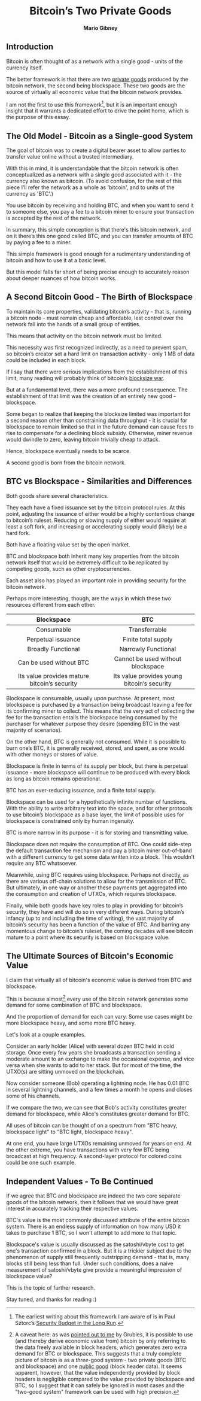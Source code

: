 <h1 align="center">Bitcoin’s Two Private Goods</h1>
<h4 align="center">Mario Gibney</h5>

## Introduction

Bitcoin is often thought of as a network with a single good - units of the currency itself.

The better framework is that there are two [private goods](https://www.investopedia.com/terms/p/private-good.asp) produced by the bitcoin network, the second being blockspace. These two goods are the source of virtually all economic value that the bitcoin network provides.

I am not the first to use this framework[^sztorc], but it is an important enough insight that it warrants a dedicated effort to drive the point home, which is the purpose of this essay.


## The Old Model - Bitcoin as a Single-good System

The goal of bitcoin was to create a digital bearer asset to allow parties to transfer value online without a trusted intermediary.

With this in mind, it is understandable that the bitcoin network is often conceptualized as a network with a single good associated with it - the currency also known as bitcoin. (To avoid confusion, for the rest of this piece I’ll refer the network as a whole as 'bitcoin', and to units of the currency as 'BTC'.)

You use bitcoin by receiving and holding BTC, and when you want to send it to someone else, you pay a fee to a bitcoin miner to ensure your transaction is accepted by the rest of the network.

In summary, this simple conception is that there's this bitcoin network, and on it there’s this one good called BTC, and you can transfer amounts of BTC by paying a fee to a miner.

This simple framework is good enough for a rudimentary understanding of bitcoin and how to use it at a basic level.

But this model falls far short of being precise enough to accurately reason about deeper nuances of how bitcoin works.


## A Second Bitcoin Good - The Birth of Blockspace

To maintain its core properties, validating bitcoin’s activity - that is, running a bitcoin node - must remain cheap and affordable, lest control over the network fall into the hands of a small group of entities.

This means that activity on the bitcoin network must be limited.

This necessity was first recognized indirectly, as a need to prevent spam, so bitcoin’s creator set a hard limit on transaction activity - only 1 MB of data could be included in each block.

If I say that there were serious implications from the establishment of this limit, many reading will probably think of bitcoin’s [blocksize war](https://www.amazon.com/Blocksize-War-control-Bitcoins-protocol-ebook/dp/B08Z18GWD6).

But at a fundamental level, there was a more profound consequence. The establishment of that limit was the creation of an entirely new good - blockspace.

Some began to realize that keeping the blocksize limited was important for a second reason other than constraining data throughput - it is crucial for blockspace to remain limited so that in the future demand can cause fees to rise to compensate for a declining block subsidy. Otherwise, miner revenue would dwindle to zero, leaving bitcoin trivially cheap to attack.

Hence, blockspace eventually needs to be scarce.

A second good is born from the bitcoin network.


## BTC vs Blockspace - Similarities and Differences

Both goods share several characteristics.

They each have a fixed issuance set by the bitcoin protocol rules. At this point, adjusting the issuance of either would be a highly contentious change to bitcoin’s ruleset. Reducing or slowing supply of either would require at least a soft fork, and increasing or accelerating supply would (likely) be a hard fork.

Both have a floating value set by the open market.

BTC and blockspace both inherit many key properties from the bitcoin network itself that would be extremely difficult to be replicated by competing goods, such as other cryptocurrencies.

Each asset also has played an important role in providing security for the bitcoin network.


Perhaps more interesting, though, are the ways in which these two resources different from each other.


| Blockspace|BTC|
|:-:|:-:|
|Consumable|Transferrable|
|Perpetual issuance|Finite total supply|
|Broadly Functional|Narrowly Functional|
|Can be used without BTC|Cannot be used without blockspace|
|Its value provides mature bitcoin’s security|Its value provides young bitcoin’s security|


Blockspace is consumable, usually upon purchase. At present, most blockspace is purchased by a transaction being broadcast leaving a fee for its confirming miner to collect. This means that the very act of collecting the fee for the transaction entails the blockspace being consumed by the purchaser for whatever purpose they desire (spending BTC in the vast majority of scenarios).

On the other hand, BTC is generally not consumed. While it is possible to burn one’s BTC, it is generally received, stored, and spent, as one would with other moneys or stores of value.

Blockspace is finite in terms of its supply per block, but there is perpetual issuance - more blockspace will continue to be produced with every block as long as bitcoin remains operational.

BTC has an ever-reducing issuance, and a finite total supply.

Blockspace can be used for a hypothetically infinite number of functions. With the ability to write arbitrary text into the space, and for other protocols to use bitcoin’s blockspace as a base layer, the limit of possible uses for blockspace is constrained only by human ingenuity.

BTC is more narrow in its purpose - it is for storing and transmitting value.

Blockspace does not require the consumption of BTC. One could side-step the default transaction fee mechanism and pay a bitcoin miner out-of-band with a different currency to get some data written into a block. This wouldn’t require any BTC whatsoever.

Meanwhile, using BTC requires using blockspace. Perhaps not directly, as there are various off-chain solutions to allow for the transmission of BTC. But ultimately, in one way or another these payments get aggregated into the consumption and creation of UTXOs, which requires blockspace.

Finally, while both goods have key roles to play in providing for bitcoin’s security, they have and will do so in very different ways. During bitcoin’s infancy (up to and including the time of writing), the vast majority of bitcoin’s security has been a function of the value of BTC. And barring any momentous change to bitcoin’s ruleset, the coming decades will see bitcoin mature to a point where its security is based on blockspace value.


## The Ultimate Sources of Bitcoin's Economic Value

I claim that virtually all of bitcoin's economic value is derived from BTC and blockspace.

This is because almost[^headerdata] every use of the bitcoin network generates some demand for some combination of BTC and blockspace.

And the proportion of demand for each can vary. Some use cases might be more blockspace heavy, and some more BTC heavy.

Let's look at a couple examples.

Consider an early holder (Alice) with several dozen BTC held in cold storage. Once every few years she broadcasts a transaction sending a moderate amount to an exchange to make the occasional expense, and vice versa when she wants to add to her stack. But for most of the time, the UTXO(s) are sitting unmoved on the blockchain.

Now consider someone (Bob) operating a lightning node. He has 0.01 BTC in several lightning channels, and a few times a month he opens and closes some of his channels.

If we compare the two, we can see that Bob's activity constitutes greater demand for blockspace, while Alice's constitutes greater demand for BTC.

All uses of bitcoin can be thought of on a spectrum from "BTC heavy, blockspace light" to "BTC light, blockspace heavy".

At one end, you have large UTXOs remaining unmoved for years on end. At the other extreme, you have transactions with very few BTC being broadcast at high frequency. A second-layer protocol for colored coins could be one such example.


## Independent Values - To Be Continued

If we agree that BTC and blockspace are indeed the two core separate goods of the bitcoin network, then it follows that we would have great interest in accurately tracking their respective values.

BTC's value is the most commonly discussed attribute of the entire bitcoin system. There is an endless supply of information on how many USD it takes to purchase 1 BTC, so I won't attempt to add more to that topic.

Blockspace's value is usually discussed as the satoshi/vbyte cost to get one's transaction confirmed in a block. But it is a trickier subject due to the phenomenon of supply still frequently outstripping demand - that is, many blocks still being less than full. Under such conditions, does a naive measurement of satoshi/vbyte give provide a meaningful impression of blockspace value?

This is the topic of further research.

Stay tuned, and thanks for reading :)


[^sztorc]: The earliest writing about this framework I am aware of is in Paul Sztorc’s [Security Budget in the Long Run](https://www.truthcoin.info/blog/security-budget/).

[^headerdata]: A caveat here: as was [pointed out to me](https://twitter.com/notgrubles/status/1540032047158378501) by Grubles, it is possible to use (and thereby derive economic value from) bitcoin by only referring to the data freely available in block headers, which generates zero extra demand for BTC or blockspace. This suggests that a truly complete picture of bitcoin is as a *three*-good system - two private goods (BTC and blockspace) and one [public good](https://www.investopedia.com/terms/p/public-good.asp) (block header data). It seems apparent, however, that the value independently provided by block headers is negligible compared to the value provided by blockspace and BTC, so I suggest that it can safely be ignored in most cases and the "two-good system" framework can be used with high precision.

